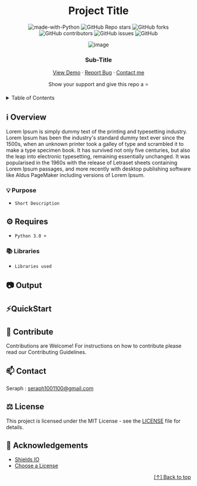 <div align="center">

# Project Title

![made-with-Python](https://img.shields.io/badge/Python-blue?&logo=Python&logoColor=white&labelColor=grey&label=Built%20with&style=for-the-badge)
![GitHub Repo stars](https://img.shields.io/github/stars/seraph776/seraph776?style=for-the-badge)
![GitHub forks](https://img.shields.io/github/forks/seraph776/seraph776?style=for-the-badge)
![GitHub contributors](https://img.shields.io/github/contributors/seraph776/seraph776?color=blue&style=for-the-badge)
![GitHub issues](https://img.shields.io/github/issues/seraph776/seraph776?color=yellow&style=for-the-badge)
![GitHub](https://img.shields.io/github/license/seraph776/seraph776?style=for-the-badge)
  
 
![image](https://user-images.githubusercontent.com/72005563/156072951-d44072ac-2220-4cf0-be2d-7387a5fa9c6b.png)

  
### Sub-Title  
  
[View Demo]() · [Report Bug](https://github.com/seraph776/README-Template/issues) · [Contact me](https://github.com/seraph776/CodeCrypt776#contact)  
 
Show your support and give this repo a ⭐ 

</div>


<div id="content">
<details>
  <summary> Table of Contents </summary>  
  
1. [Overview](https://github.com/seraph776/seraph776/blob/main/test.md#overview)
2. [Requirements](https://github.com/seraph776/seraph776/blob/main/test.md#requirements)
3. [Output](https://github.com/seraph776/seraph776/blob/main/test.md#output)
4. [Quick Start](https://github.com/seraph776/seraph776/blob/main/test.md#quickstart)
5. [Contribute](https://github.com/seraph776/seraph776/blob/main/test.md#contribute)
6. [Contact](https://github.com/seraph776/seraph776/blob/main/test.md#contact)
7. [License](https://github.com/seraph776/seraph776/blob/main/test.md#license)
8. [Acknowledgements](https://github.com/seraph776/seraph776/blob/main/test.md#acknowlegdement)
   
</details>

</div>  




<h2 id="overview"> ℹ️ Overview </h2>

Lorem Ipsum is simply dummy text of the printing and typesetting industry. Lorem Ipsum has been the industry's standard dummy text ever since the 1500s, when an unknown printer took a galley of type and scrambled it to make a type specimen book. It has survived not only five centuries, but also the leap into electronic typesetting, remaining essentially unchanged. It was popularised in the 1960s with the release of Letraset sheets containing Lorem Ipsum passages, and more recently with desktop publishing software like Aldus PageMaker including versions of Lorem Ipsum.

  
### 💡 Purpose

- `Short Description `


<h2 id="requirements"> ⚙️ Requires </h2>

- `Python 3.0 +` 

### 📚 Libraries
- `Libraries used`

<h2 id="output"> 📷 Output </h2>


<h2 id="quickstart"> ⚡QuickStart </h2>



<h2 id="contribute">  🤝 Contribute </h2>

Contributions are Welcome! For instructions on how to contribute please read our Contributing Guidelines.

<h2 id="contact"> 📫 Contact </h2>

Seraph : seraph1001100@gmail.com


<h2 id="license">  ⚖️ License</h2>

This project is licensed under the MIT License - see the [LICENSE](https://github.com/seraph776/TemperatureConverter/blob/main/LICENSE) file for details.


<h2 id="acknowledgements">  📢 Acknowledgements </h2>

- [Shields IO](https://shields.io/)
- [Choose a License](https://choosealicense.com/licenses/mit/)


<div align="right">

[[↑] Back to top](https://github.com/seraph776/seraph776#content)

</div> 
